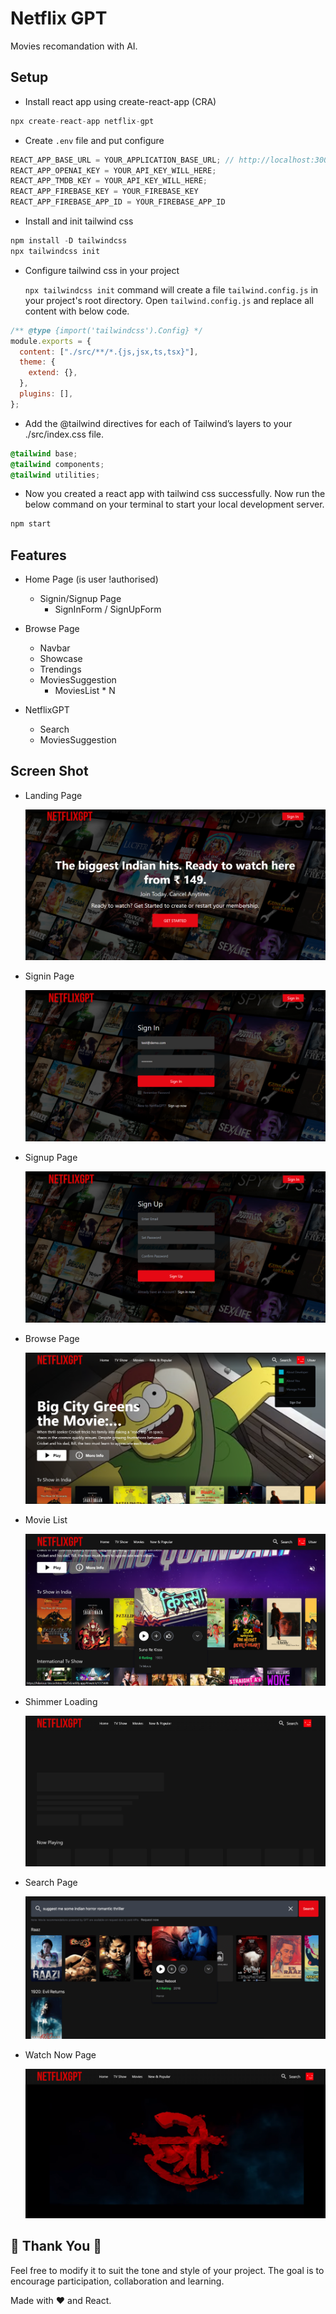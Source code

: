 # Netflix GPT

Movies recomandation with AI.

## Setup

- Install react app using create-react-app (CRA)

```js
npx create-react-app netflix-gpt
```

- Create `.env` file and put configure

```js
REACT_APP_BASE_URL = YOUR_APPLICATION_BASE_URL; // http://localhost:300
REACT_APP_OPENAI_KEY = YOUR_API_KEY_WILL_HERE;
REACT_APP_TMDB_KEY = YOUR_API_KEY_WILL_HERE;
REACT_APP_FIREBASE_KEY = YOUR_FIREBASE_KEY
REACT_APP_FIREBASE_APP_ID = YOUR_FIREBASE_APP_ID
```

- Install and init tailwind css

```js
npm install -D tailwindcss
npx tailwindcss init
```

- Configure tailwind css in your project

  `npx tailwindcss init` command will create a file `tailwind.config.js` in your project's root directory.
  Open `tailwind.config.js` and replace all content with below code.

```js
/** @type {import('tailwindcss').Config} */
module.exports = {
  content: ["./src/**/*.{js,jsx,ts,tsx}"],
  theme: {
    extend: {},
  },
  plugins: [],
};
```

- Add the @tailwind directives for each of Tailwind’s layers to your ./src/index.css file.

```css
@tailwind base;
@tailwind components;
@tailwind utilities;
```

- Now you created a react app with tailwind css successfully. Now run the below command on your terminal to start your local development server.

```js
npm start
```

## Features

- Home Page (is user !authorised)

  - Signin/Signup Page
    - SignInForm / SignUpForm

- Browse Page

  - Navbar
  - Showcase
  - Trendings
  - MoviesSuggestion
    - MoviesList \* N

- NetflixGPT
  - Search
  - MoviesSuggestion


## Screen Shot

- Landing Page

  ![Landing Page](https://github.com/King4584/NetflixGPT/blob/main/public/screenshot/01-Landing.png)

- Signin Page

  ![Signin Page](https://github.com/King4584/NetflixGPT/blob/main/public/screenshot/02-Signin.png)

- Signup Page

  ![Signup Page](https://github.com/King4584/NetflixGPT/blob/main/public/screenshot/03-Signup.png)

- Browse Page

  ![Browse Page](https://github.com/King4584/NetflixGPT/blob/main/public/screenshot/04-Browse.png)

- Movie List

  ![Movie List](https://github.com/King4584/NetflixGPT/blob/main/public/screenshot/05-Movie-List.png)

- Shimmer Loading

  ![Shimmer Loading](https://github.com/King4584/NetflixGPT/blob/main/public/screenshot/06-Shimmer-loading.png)

- Search Page

  ![Search Page](https://github.com/King4584/NetflixGPT/blob/main/public/screenshot/07-Search.png)

- Watch Now Page

  ![Watch Now Page](https://github.com/King4584/NetflixGPT/blob/main/public/screenshot/08-Watch.png)



## 🙏 Thank You 🙏

Feel free to modify it to suit the tone and style of your project. The goal is to encourage participation, collaboration and learning.

Made with ❤️ and React.
